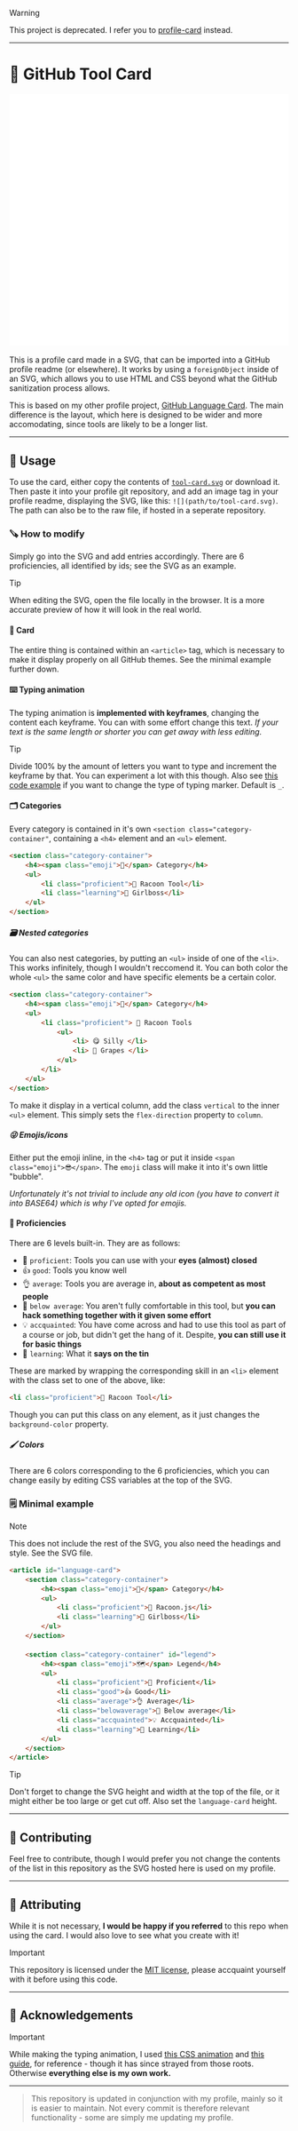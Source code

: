 > [!WARNING]
> This project is deprecated. I refer you to [profile-card](https://www.github.com/mikael-ros/profile-card) instead.

---

# 🔨 GitHub Tool Card
![](./tool-card.svg)

This is a profile card made in a SVG, that can be imported into a GitHub profile readme (or elsewhere). It works by using a ``foreignObject`` inside of an SVG, which allows you to use HTML and CSS beyond what the GitHub sanitization process allows.

This is based on my other profile project, [GitHub Language Card](https://github.com/mikael-ros/profile-card). The main difference is the layout, which here is designed to be wider and more accomodating, since tools are likely to be a longer list.

---

## 🔨 Usage
To use the card, either copy the contents of [``tool-card.svg``](./tool-card.svg) or download it. Then paste it into your profile git repository, and add an image tag in your profile readme, displaying the SVG, like this: ``![](path/to/tool-card.svg)``. The path can also be to the raw file, if hosted in a seperate repository.

### 🪚 How to modify
Simply go into the SVG and add entries accordingly. There are 6 proficiencies, all identified by ids; see the SVG as an example.

> [!TIP]
> When editing the SVG, open the file locally in the browser. It is a more accurate preview of how it will look in the real world.

#### 📁 Card
The entire thing is contained within an ``<article>`` tag, which is necessary to make it display properly on all GitHub themes. See the minimal example further down.

#### ⌨️ Typing animation
The typing animation is **implemented with keyframes**, changing the content each keyframe. You can with some effort change this text. _If your text is the same length or shorter you can get away with less editing._

> [!TIP]
> Divide 100% by the amount of letters you want to type and increment the keyframe by that. You can experiment a lot with this though.
> Also see [this code example](https://codepen.io/alvaromontoro/pen/rNwVpdd) if you want to change the type of typing marker. Default is ``_``.

#### 🗂 Categories
Every category is contained in it's own ``<section class="category-container"``, containing a ``<h4>`` element and an ``<ul>`` element.

```html
<section class="category-container">
    <h4><span class="emoji">🔵</span> Category</h4>
    <ul>
        <li class="proficient">🦝 Racoon Tool</li>
        <li class="learning">💅 Girlboss</li>
    </ul>
</section>
```

##### 🗃️ Nested categories
You can also nest categories, by putting an ``<ul>`` inside of one of the ``<li>``. This works infinitely, though I wouldn't reccomend it. You can both color the whole ``<ul>`` the same color and have specific elements be a certain color.
```html
<section class="category-container">
    <h4><span class="emoji">🔵</span> Category</h4>
    <ul>
        <li class="proficient"> 🦝 Racoon Tools
            <ul>
                <li> 😋 Silly </li>
                <li> 🍇 Grapes </li>
            </ul>
        </li>
    </ul>
</section>
```
To make it display in a vertical column, add the class ``vertical`` to the inner ``<ul>`` element. This simply sets the ``flex-direction`` property to ``column``.

##### 😜 Emojis/icons
Either put the emoji inline, in the ``<h4>`` tag or put it inside ``<span class="emoji">😎</span>``. The ``emoji`` class will make it into it's own little "bubble".

_Unfortunately it's not trivial to include any old icon (you have to convert it into BASE64) which is why I've opted for emojis._

#### 💼 Proficiencies
There are 6 levels built-in. They are as follows:
- 💪 ``proficient``: Tools you can use with your **eyes (almost) closed**
- 👍 ``good``: Tools you know well
- 👌 ``average``: Tools you are average in, **about as competent as most people**
- 🤏 ``below average``: You aren't fully comfortable in this tool, but **you can hack something together with it given some effort**
- 💡 ``accquainted``: You have come across and had to use this tool as part of a course or job, but didn't get the hang of it. Despite, **you can still use it for basic things**
- 🧠 ``learning``: What it **says on the tin**

These are marked by wrapping the corresponding skill in an ``<li>`` element with the class set to one of the above, like:
```html
<li class="proficient">🦝 Racoon Tool</li>
```
Though you can put this class on any element, as it just changes the ``background-color`` property.
##### 🖌 Colors
There are 6 colors corresponding to the 6 proficiencies, which you can change easily by editing CSS variables at the top of the SVG. 

### 🗒 Minimal example
> [!NOTE]
> This does not include the rest of the SVG, you also need the headings and style. See the SVG file.
```html
<article id="language-card">
    <section class="category-container">
        <h4><span class="emoji">🔵</span> Category</h4>
        <ul>
            <li class="proficient">🦝 Racoon.js</li>
            <li class="learning">💅 Girlboss</li>
        </ul>
    </section>

    <section class="category-container" id="legend">
        <h4><span class="emoji">🗺️</span> Legend</h4>
        <ul>
            <li class="proficient">💪 Proficient</li>
            <li class="good">👍 Good</li>
            <li class="average">👌 Average</li>
            <li class="belowaverage">🤏 Below average</li>
            <li class="accquainted">💡 Accquainted</li>
            <li class="learning">🧠 Learning</li>
        </ul>
    </section>
</article>
```

> [!TIP]
> Don't forget to change the SVG height and width at the top of the file, or it might either be too large or get cut off. Also set the ``language-card`` height.

---

## 👥️ Contributing

Feel free to contribute, though I would prefer you not change the contents of the list in this repository as the SVG hosted here is used on my profile.

---

## 👋 Attributing

While it is not necessary, **I would be happy if you referred** to this repo when using the card. I would also love to see what you create with it!

> [!IMPORTANT]
> This repository is licensed under the [MIT license](LICENSE), please accquaint yourself with it before using this code.

---

## 🫡 Acknowledgements
> [!IMPORTANT]
> While making the typing animation, I used [this CSS animation](https://codepen.io/alvaromontoro/pen/rNwVpdd) and [this guide](https://css-tricks.com/snippets/css/typewriter-effect/), for reference - though it has since strayed from those roots. Otherwise **everything else is my own work.** 

---
> This repository is updated in conjunction with my profile, mainly so it is easier to maintain. Not every commit is therefore relevant functionality - some are simply me updating my profile.
